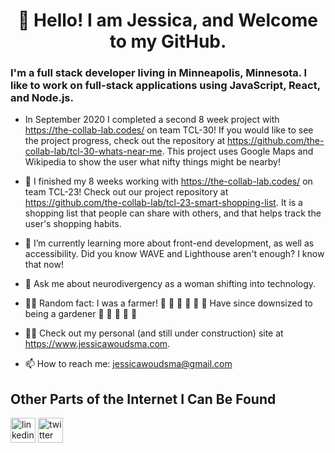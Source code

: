 # <center> 👋 Hello! I am Jessica, and Welcome to my GitHub.</center>

### I'm a full stack developer living in Minneapolis, Minnesota. I like to work on full-stack applications using JavaScript, React, and Node.js.


- In September 2020 I completed a second 8 week project with https://the-collab-lab.codes/ on team TCL-30! If you would like to see the project progress, check out the repository at https://github.com/the-collab-lab/tcl-30-whats-near-me. This project uses Google Maps and Wikipedia to show the user what nifty things might be nearby!

- 🔭 I finished my 8 weeks working with https://the-collab-lab.codes/ on team TCL-23! Check out our project repository at https://github.com/the-collab-lab/tcl-23-smart-shopping-list. It is a shopping list that people can share with others, and that helps track the user's shopping habits.

- 🌱 I’m currently learning more about front-end development, as well as accessibility. Did you know WAVE and Lighthouse aren't enough? I know that now! 

- 💬 Ask me about neurodivergency as a woman shifting into technology.

- 👩‍🌾 Random fact: I was a farmer! 🦙 🐓 🌽 🍅 🥬 🚜 Have since downsized to being a gardener 🌻 🌿 🍄 🌱 🍉 

- 👩‍💻 Check out my personal (and still under construction) site at https://www.jessicawoudsma.com. 

- 📫 How to reach me: jessicawoudsma@gmail.com 

## Other Parts of the Internet I Can Be Found

[<img src='https://cdn.jsdelivr.net/npm/simple-icons@3.0.1/icons/linkedin.svg' alt='linkedin' height='40' color='white'>](https://www.linkedin.com/in/jessicawoudsma/ "Jessica on LinkedIn") [<img src='https://cdn.jsdelivr.net/npm/simple-icons@3.0.1/icons/twitter.svg' alt='twitter' height='40'>](https://twitter.com/jecajoki "Jessica on Twitter")
